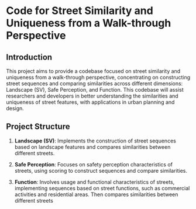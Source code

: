 # Code for Street Similarity and Uniqueness from a Walk-through Perspective

## Introduction
This project aims to provide a codebase focused on street similarity and uniqueness from a walk-through perspective, concentrating on constructing street sequences and comparing similarities across different dimensions: Landscape (SV), Safe Perception, and Function. This codebase will assist researchers and developers in better understanding the similarities and uniqueness of street features, with applications in urban planning and design.

## Project Structure

1. **Landscape (SV)**: Implements the construction of street sequences based on landscape features and compares similarities between different streets.
   
2. **Safe Perception**: Focuses on safety perception characteristics of streets, using scoring to construct sequences and compare similarities.
   
3. **Function**: Involves usage and functional characteristics of streets, implementing sequences based on street functions, such as commercial activities and residential areas. Then compares similarities between different streets


